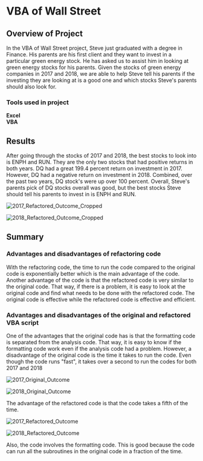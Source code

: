 # VBA of Wall Street

## Overview of Project

In the VBA of Wall Street project, Steve just graduated with a degree in Finance. His parents are his first client and they want to invest in a particular green energy stock. He has asked us to assist him in looking at green energy stocks for his parents. Given the stocks of green energy companies in 2017 and 2018, we are able to help Steve tell his parents if the investing they are looking at is a good one and which stocks Steve's parents should also look for.

### Tools used in project
**Excel**   
**VBA**

## Results

After going through the stocks of 2017 and 2018, the best stocks to look into is ENPH and RUN. They are the only two stocks that had positive returns in both years. DQ had a great 199.4 percent return on investment in 2017. However, DQ had a negative return on investment in 2018. Combined, over the past two years, DQ stock's were up over 100 percent. Overall, Steve's parents pick of DQ stocks overall was good, but the best stocks Steve should tell his parents to invest in is ENPH and RUN. 

![2017_Refactored_Outcome_Cropped](https://user-images.githubusercontent.com/109183214/185986856-7d0c24ac-c13e-496c-92ba-9e4872f52d86.png)

![2018_Refactored_Outcome_Cropped](https://user-images.githubusercontent.com/109183214/185986884-5d078dab-edf7-4df3-b1f3-4d9ec9c8e93d.png)

## Summary

### Advantages and disadvantages of refactoring code
With the refactoring code, the time to run the code compared to the original code is exponentially better which is the main advantage of the code. Another advantage of the code is that the refactored code is very similar to the original code. That way, if there is a problem, it is easy to look at the original code and find what needs to be done with the refactored code. The original code is effective while the refactored code is effective and efficient.  

### Advantages and disadvantages of the original and refactored VBA script
One of the advantages that the original code has is that the formatting code is separated from the analysis code. That way, it is easy to know if the formatting code work even if the analysis code had a problem. However, a disadvantage of the original code is the time it takes to run the code. Even though the code runs "fast", it takes over a second to run the codes for both 2017 and 2018

![2017_Original_Outcome](https://user-images.githubusercontent.com/109183214/185992645-4077f348-3bfc-4565-93b0-786700366ccf.png)

![2018_Original_Outcome](https://user-images.githubusercontent.com/109183214/185992664-3856f98c-5468-4724-a9dd-4e461821ab3f.png)

The advantage of the refactored code is that the code takes a fifth of the time.

![2017_Refactored_Outcome](https://user-images.githubusercontent.com/109183214/185992745-f47c3842-4785-491c-95a0-2e1d23415090.png)

![2018_Refactored_Outcome](https://user-images.githubusercontent.com/109183214/185992756-9753a021-575f-419b-b249-2cfd35081736.png)

Also, the code involves the formatting code. This is good because the code can run all the subroutines in the original code in a fraction of the time.
